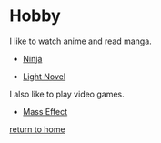 # Hobby

I like to watch anime and read manga.

* [Ninja](https://github.com/leongaban/github_images/blob/master/git_ninja.png?raw=true)

* [Light Novel](https://allnovelfull.com/)

I also like to play video games.

* [Mass Effect](https://c4.wallpaperflare.com/wallpaper/441/1018/430/mass-effect-4-mass-effect-n7-concept-art-wallpaper-preview.jpg)

[return to home](./README.md)
